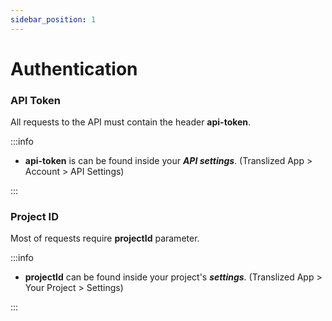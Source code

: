 ```yaml
---
sidebar_position: 1
---
```


# Authentication

### API Token

All requests to the API must contain the header **api-token**.

:::info

- **api-token** is can be found inside your **_API settings_**. (Translized App > Account > API Settings)

:::

### Project ID

Most of requests require **projectId** parameter.

:::info

- **projectId** can be found inside your project's **_settings_**. (Translized App > Your Project > Settings)

:::
